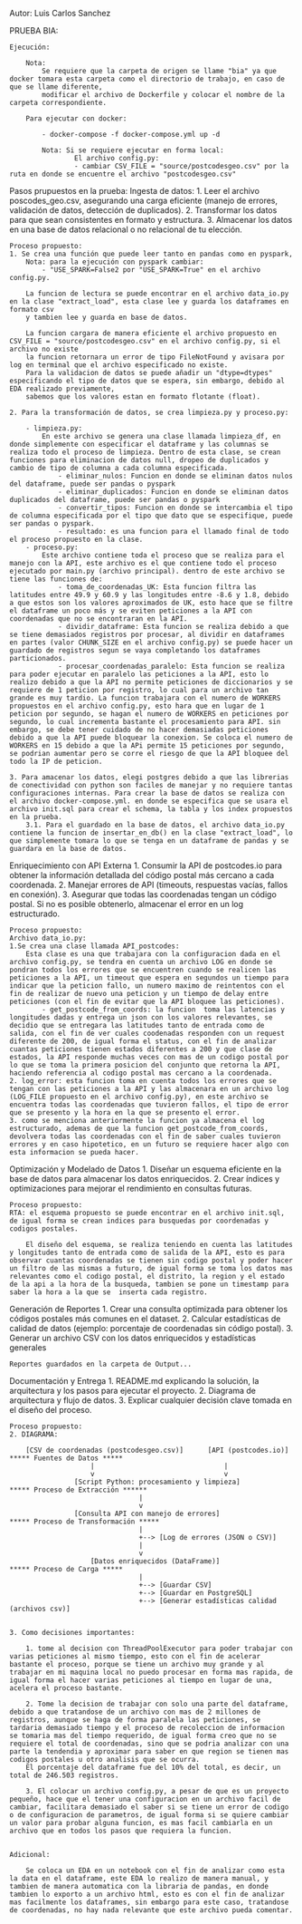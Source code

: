 Autor: Luis Carlos Sanchez

PRUEBA BIA:

    Ejecución: 

        Nota: 
            Se requiere que la carpeta de origen se llame "bia" ya que docker tomara esta carpeta como el directorio de trabajo, en caso de que se llame diferente, 
            modificar el archivo de Dockerfile y colocar el nombre de la carpeta correspondiente.

        Para ejecutar con docker:
        
            - docker-compose -f docker-compose.yml up -d

            Nota: Si se requiere ejecutar en forma local: 
                    El archivo config.py: 
                    - cambiar CSV_FILE = "source/postcodesgeo.csv" por la ruta en donde se encuentre el archivo "postcodesgeo.csv"


Pasos prupuestos en la prueba: 
Ingesta de datos:
    1. Leer el archivo poscodes_geo.csv, asegurando una carga eficiente (manejo de errores, validación de datos, detección de duplicados).
    2. Transformar los datos para que sean consistentes en formato y estructura.
    3. Almacenar los datos en una base de datos relacional o no relacional de tu elección.

    Proceso propuesto: 
    1. Se crea una función que puede leer tanto en pandas como en pyspark, 
        Nota: para la ejecución con pyspark cambiar:
            - "USE_SPARK=False2 por "USE_SPARK=True" en el archivo config.py. 
        
        La funcion de lectura se puede encontrar en el archivo data_io.py en la clase "extract_load", esta clase lee y guarda los dataframes en formato csv
        y tambien lee y guarda en base de datos. 

        La funcion cargara de manera eficiente el archivo propuesto en CSV_FILE = "source/postcodesgeo.csv" en el archivo config.py, si el archivo no existe 
        la funcion retornara un error de tipo FileNotFound y avisara por log en terminal que el archivo especificado no existe. 
        Para la validacion de datos se puede añadir un "dtype=dtypes" especificando el tipo de datos que se espera, sin embargo, debido al EDA realizado previamente,
        sabemos que los valores estan en formato flotante (float). 
    
    2. Para la transformación de datos, se crea limpieza.py y proceso.py:

        - limpieza.py: 
            En este archivo se genera una clase llamada limpieza_df, en donde simplemente con especificar el dataframe y las columnas se realiza todo el proceso de limpieza. Dentro de esta clase, se crean funciones para eliminacion de datos null, dropeo de duplicados y cambio de tipo de columna a cada columna especificada. 
                - eliminar_nulos: Funcion en donde se eliminan datos nulos del dataframe, puede ser pandas o pyspark
                - eliminar_duplicados: Funcion en donde se eliminan datos duplicados del dataframe, puede ser pandas o pyspark
                - convertir_tipos: Funcion en donde se intercambia el tipo de columna especificada por el tipo que dato que se especifique, puede ser pandas o pyspark.
                - resultado: es una funcion para el llamado final de todo el proceso propuesto en la clase.
        - proceso.py: 
            Este archivo contiene toda el proceso que se realiza para el manejo con la API, este archivo es el que contiene todo el proceso ejecutado por main.py (archivo principal). dentro de este archivo se tiene las funciones de:
                - toma_de_coordenadas_UK: Esta funcion filtra las latitudes entre 49.9 y 60.9 y las longitudes entre -8.6 y 1.8, debido a que estos son los valores aproximados de UK, esto hace que se filtre el dataframe un poco más y se eviten peticiones a la API con coordenadas que no se encontraran en la API. 
                - dividir_dataframe: Esta funcion se realiza debido a que se tiene demasiados registros por procesar, al dividir en dataframes en partes (valor CHUNK_SIZE en el archivo config.py) se puede hacer un guardado de registros segun se vaya completando los dataframes particionados.
                - procesar_coordenadas_paralelo: Esta funcion se realiza para poder ejecutar en paralelo las peticiones a la API, esto lo realizo debido a que la API no permite peticiones de diccionarios y se requiere de 1 peticion por registro, lo cual para un archivo tan grande es muy tardio. La funcion trabajara con el numero de WORKERS propuestos en el archivo config.py, esto hara que en lugar de 1 peticion por segundo, se hagan el numero de WORKERS en peticiones por segundo, lo cual incrementa bastante el procesamiento para API. sin embargo, se debe tener cuidado de no hacer demasiadas peticiones debido a que la API puede bloquear la conexion. Se coloca el numero de WORKERS en 15 debido a que la APi permite 15 peticiones por segundo, se podrian aumentar pero se corre el riesgo de que la API bloquee del todo la IP de peticion. 
        
    3. Para amacenar los datos, elegi postgres debido a que las librerias de conectividad con python son faciles de manejar y no requiere tantas configuraciones internas. Para crear la base de datos se realiza con el archivo docker-compose.yml. en donde se especifica que se usara el archivo init.sql para crear el schema, la tabla y los index propuestos en la prueba. 
        3.1. Para el guardado en la base de datos, el archivo data_io.py contiene la funcion de insertar_en_db() en la clase "extract_load", lo que simplemente tomara lo que se tenga en un dataframe de pandas y se guardara en la base de datos.

Enriquecimiento con API Externa
    1. Consumir la API de postcodes.io para obtener la información detallada del código postal más cercano a cada coordenada.
    2. Manejar errores de API (timeouts, respuestas vacías, fallos en conexión).
    3. Asegurar que todas las coordenadas tengan un código postal. Si no es posible obtenerlo, almacenar el error en un log estructurado.

    Proceso propuesto: 
    Archivo data_io.py: 
    1.Se crea una clase llamada API_postcodes:
        Esta clase es una que trabajara con la configuracion dada en el archivo config.py, se tendra en cuenta un archivo LOG en donde se pondran todos los errores que se encuentren cuando se realicen las peticiones a la API, un timeout que espera en segundos un tiempo para indicar que la peticion fallo, un numero maximo de reintentos con el fin de realizar de nuevo una peticion y un tiempo de delay entre peticiones (con el fin de evitar que la API bloquee las peticiones).
            - get_postcode_from_coords: la funcion  toma las latencias y longitudes dadas y entrega un json con los valores relevantes, se decidio que se entregara las latitudes tanto de entrada como de salida, con el fin de ver cuales coodenadas responden con un request diferente de 200, de igual forma el status, con el fin de analizar cuantas peticiones tienen estados diferentes a 200 y que clase de estados, la API responde muchas veces con mas de un codigo postal por lo que se toma la primera posicion del conjunto que retorna la API, haciendo referencia al codigo postal mas cercano a la coordenada.
    2. log_error: esta funcion toma en cuenta todos los errores que se tengan con las peticiones a la API y las almacenara en un archivo log (LOG_FILE propuesto en el archivo config.py), en este archivo se encuentra todas las coordenadas que tuvieron fallos, el tipo de error que se presento y la hora en la que se presento el error. 
    3. como se menciona anteriormente la funcion ya almacena el log estructurado, ademas de que la funcion get_postcode_from_coords, devolvera todas las coordenadas con el fin de saber cuales tuvieron errores y en caso hipotetico, en un futuro se requiere hacer algo con esta informacion se pueda hacer. 

Optimización y Modelado de Datos
    1. Diseñar un esquema eficiente en la base de datos para almacenar los datos enriquecidos.
    2. Crear índices y optimizaciones para mejorar el rendimiento en consultas futuras.
    
    Proceso propuesto: 
    RTA: el esquema propuesto se puede encontrar en el archivo init.sql, de igual forma se crean indices para busquedas por coordenadas y codigos postales. 

        El diseño del esquema, se realiza teniendo en cuenta las latitudes y longitudes tanto de entrada como de salida de la API, esto es para observar cuantas coordenadas se tienen sin codigo postal y poder hacer un filtro de las mismas a futuro, de igual forma se toma los datos mas relevantes como el codigo postal, el distrito, la region y el estado de la api a la hora de la busqueda, tambien se pone un timestamp para saber la hora a la que se  inserta cada registro. 


Generación de Reportes
    1. Crear una consulta optimizada para obtener los códigos postales más comunes en el dataset.
    2. Calcular estadísticas de calidad de datos (ejemplo: porcentaje de coordenadas sin código postal).
    3. Generar un archivo CSV con los datos enriquecidos y estadísticas generales

    Reportes guardados en la carpeta de Output...

Documentación y Entrega
    1. README.md explicando la solución, la arquitectura y los pasos para ejecutar el proyecto.
    2. Diagrama de arquitectura y flujo de datos.
    3. Explicar cualquier decisión clave tomada en el diseño del proceso.

    Proceso propuesto: 
    2. DIAGRAMA: 

        [CSV de coordenadas (postcodesgeo.csv)]      [API (postcodes.io)]                          ***** Fuentes de Datos *****
                        |                                |
                        v                                v
                    [Script Python: procesamiento y limpieza]                                   ***** Proceso de Extracción ******
                                    |
                                    v
                    [Consulta API con manejo de errores]                                         ***** Proceso de Transformación ***** 
                                    |   
                                    +--> [Log de errores (JSON o CSV)]
                                    |
                                    v
                        [Datos enriquecidos (DataFrame)]                                            ***** Proceso de Carga *****
                                    |
                                    +--> [Guardar CSV]
                                    +--> [Guardar en PostgreSQL]
                                    +--> [Generar estadísticas calidad (archivos csv)]


    3. Como decisiones importantes:
    
        1. tome al decision con ThreadPoolExecutor para poder trabajar con varias peticiones al mismo tiempo, esto con el fin de acelerar bastante el proceso, porque se tiene un archivo muy grande y al trabajar en mi maquina local no puedo procesar en forma mas rapida, de igual forma el hacer varias peticiones al tiempo en lugar de una, acelera el proceso bastante. 
        
        2. Tome la decision de trabajar con solo una parte del dataframe, debido a que tratandose de un archivo con mas de 2 millones de registros, aunque se haga de forma paralela las peticiones, se tardaria demasiado tiempo y el proceso de recoleccion de informacion se tomaria mas del tiempo requerido, de igual forma creo que no se requiere el total de coordenadas, sino que se podria analizar con una parte la tendendia y aproximar para saber en que region se tienen mas codigos postales u otro analisis que se ocurra. 
        El porcentaje del dataframe fue del 10% del total, es decir, un total de 246.503 registros.

        3. El colocar un archivo config.py, a pesar de que es un proyecto pequeño, hace que el tener una configuracion en un archivo facil de cambiar, facilitara demasiado el saber si se tiene un error de codigo o de configuracion de parametros, de igual forma si se quiere cambiar un valor para probar alguna funcion, es mas facil cambiarla en un archivo que en todos los pasos que requiera la funcion.


    Adicional: 

        Se coloca un EDA en un notebook con el fin de analizar como esta la data en el dataframe, este EDA lo realizo de manera manual, y tambien de manera automatica con la libraria de pandas, en donde tambien lo exporto a un archivo html, esto es con el fin de analizar mas facilmente los dataframes, sin embargo para este caso, tratandose de coordenadas, no hay nada relevante que este archivo pueda comentar. 
    